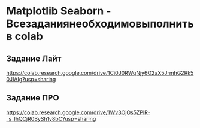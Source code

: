 # Matplotlib Seaborn - Всезаданиянеобходимовыполнитьв colab

## Задание Лайт
https://colab.research.google.com/drive/1Ci0J0RWqNjy6O2aX5JrmhG2Rk50JIAIg?usp=sharing

###
## Задание ПРО

https://colab.research.google.com/drive/1Wv3OjOs5ZPlR-_s_IhQCjR0BySh1y8bC?usp=sharing
